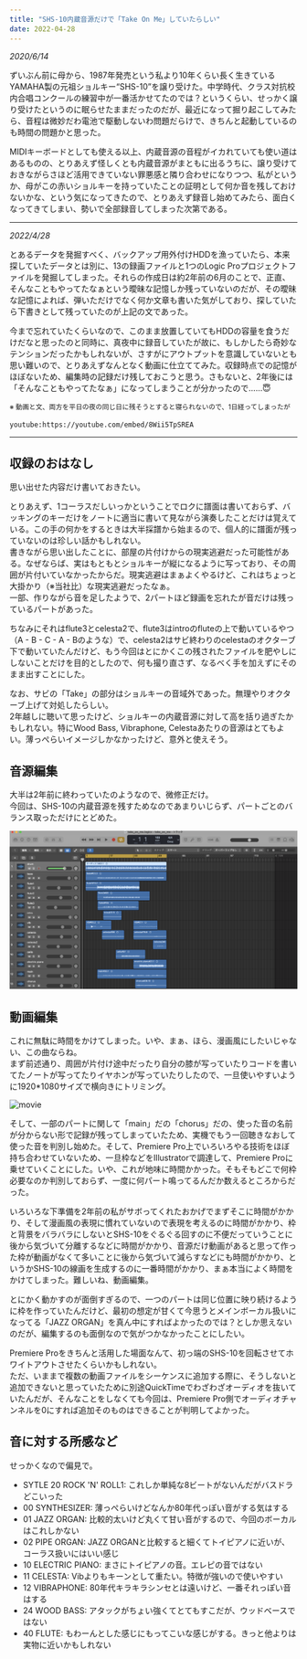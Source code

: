 ```yaml
---
title: "SHS-10内蔵音源だけで「Take On Me」していたらしい"
date: 2022-04-28
---
```


*2020/6/14*  

ずいぶん前に母から、1987年発売という私より10年くらい長く生きているYAMAHA製の元祖ショルキー“SHS-10”を譲り受けた。中学時代、クラス対抗校内合唱コンクールの練習中が一番活かせてたのでは？というくらい、せっかく譲り受けたというのに眠らせたままだったのだが、最近になって掘り起こしてみたら、音程は微妙だわ電池で駆動しないわ問題だらけで、きちんと起動しているのも時間の問題かと思った。  

MIDIキーボードとしても使える以上、内蔵音源の音程がイカれていても使い道はあるものの、とりあえず怪しくとも内蔵音源がまともに出るうちに、譲り受けておきながらさほど活用できていない罪悪感と隣り合わせになりつつ、私がというか、母がこの赤いショルキーを持っていたことの証明として何か音を残しておけないかな、という気になってきたので、とりあえず録音し始めてみたら、面白くなってきてしまい、勢いで全部録音してしまった次第である。  

---

*2022/4/28*

とあるデータを発掘すべく、バックアップ用外付けHDDを漁っていたら、本来探していたデータとは別に、13の録画ファイルと1つのLogic Proプロジェクトファイルを発掘してしまった。それらの作成日は約2年前の6月のことで、正直、そんなこともやってたなぁという曖昧な記憶しか残っていないのだが、その曖昧な記憶によれば、弾いただけでなく何か文章も書いた気がしており、探していたら下書きとして残っていたのが上記の文であった。  

今まで忘れていたくらいなので、このまま放置していてもHDDの容量を食うだけだなと思ったのと同時に、真夜中に録音していたが故に、もしかしたら奇妙なテンションだったかもしれないが、さすがにアウトプットを意識していないとも思い難いので、とりあえずなんとなく動画に仕立ててみた。収録時点での記憶がほぼないため、編集時の記録だけ残しておこうと思う。さもないと、2年後には「そんなこともやってたなぁ」になってしまうことが分かったので……😇  

<small>※ 動画と文、両方を平日の夜の同じ日に残そうとすると寝られないので、1日経ってしまったが</small>

`youtube:https://youtube.com/embed/8Wii5TpSREA`


---

## 収録のおはなし

思い出せた内容だけ書いておきたい。  

とりあえず、1コーラスだしいっかということでロクに譜面は書いておらず、バッキングのキーだけをノートに適当に書いて見ながら演奏したことだけは覚えている。この手の何かをするときは大半採譜から始まるので、個人的に譜面が残っていないのは珍しい話かもしれない。  
書きながら思い出したことに、部屋の片付けからの現実逃避だった可能性がある。なぜならば、実はもともとショルキーが縦になるように写っており、その周囲が片付いていなかったからだ。現実逃避はまぁよくやるけど、これはちょっと大掛かり（※当社比）な現実逃避だったなぁ。   
一部、作りながら音を足したようで、2パートほど録画を忘れたが音だけは残っているパートがあった。  

ちなみにそれはflute3とcelesta2で、flute3はintroのfluteの上で動いているやつ（A - B - C - A - Bのような）で、celesta2はサビ終わりのcelestaのオクターブ下で動いていたんだけど、もう今回はとにかくこの残されたファイルを肥やしにしないことだけを目的としたので、何も撮り直さず、なるべく手を加えずにそのまま出すことにした。

なお、サビの「Take」の部分はショルキーの音域外であった。無理やりオクターブ上げて対処したらしい。  
2年越しに聴いて思ったけど、ショルキーの内蔵音源に対して高を括り過ぎたかもしれない。特にWood Bass, Vibraphone, Celestaあたりの音源はとてもよい。薄っぺらいイメージしかなかったけど、意外と使えそう。  

## 音源編集
大半は2年前に終わっていたのようなので、微修正だけ。  
今回は、SHS-10の内蔵音源を残すためなのであまりいじらず、パートごとのバランス取っただけにとどめた。  

![logic](./logic.png)

## 動画編集
これに無駄に時間をかけてしまった。いや、まぁ、ほら、漫画風にしたいじゃない、この曲ならね。  
まず前述通り、周囲が片付け途中だったり自分の膝が写っていたりコードを書いてたノートが写ってたりイヤホンが写っていたりしたので、一旦使いやすいように1920*1080サイズで横向きにトリミング。  

![movie](./movie.png)

そして、一部のパートに関して「main」だの「chorus」だの、使った音の名前が分からない形で記録が残ってしまっていたため、実機でもう一回聴きなおして使った音を判別し始めた。そして、Premiere Pro上でいろいろやる技術をほぼ持ち合わせていないため、一旦枠などをIllustratorで調達して、Premiere Proに乗せていくことにした。いや、これが地味に時間かかった。そもそもどこで何枠必要なのか判別しておらず、一度に何パート鳴ってるんだか数えるところからだった。  

いろいろな下準備を2年前の私がサボってくれたおかげでまずそこに時間がかかり、そして漫画風の表現に慣れていないので表現を考えるのに時間がかかり、枠と背景をバラバラにしないとSHS-10をぐるぐる回すのに不便だっていうことに後から気づいて分離するなどに時間がかかり、音源だけ動画があると思って作った枠が動画がなくて多いことに後から気づいて減らすなどにも時間がかかり、というかSHS-10の線画を生成するのに一番時間がかかり、まぁ本当によく時間をかけてしまった。難しいね、動画編集。  

とにかく動かすのが面倒すぎるので、一つのパートは同じ位置に映り続けるように枠を作っていたんだけど、最初の想定が甘くて今思うとメインボーカル扱いになってる「JAZZ ORGAN」を真ん中にすればよかったのでは？としか思えないのだが、編集するのも面倒なので気がつかなかったことにしたい。  

Premiere Proをきちんと活用した場面なんて、初っ端のSHS-10を回転させてホワイトアウトさせたくらいかもしれない。  
ただ、いままで複数の動画ファイルをシーケンスに追加する際に、そうしないと追加できないと思っていたために別途QuickTimeでわざわざオーディオを抜いていたんだが、そんなことをしなくても今回は、Premiere Pro側でオーディオチャンネルを0にすれば追加そのものはできることが判明してよかった。

## 音に対する所感など
せっかくなので偏見で。  
- SYTLE 20 ROCK 'N' ROLL1: これしか単純な8ビートがないんだがバスドラどこいった
- 00 SYNTHESIZER: 薄っぺらいけどなんか80年代っぽい音がする気はする
- 01 JAZZ ORGAN: 比較的太いけど丸くて甘い音がするので、今回のボーカルはこれしかない
- 02 PIPE ORGAN: JAZZ ORGANと比較すると細くてトイピアノに近いが、コーラス扱いにはいい感じ
- 10 ELECTRIC PIANO: まさにトイピアノの音。エレピの音ではない
- 11 CELESTA: Vibよりもキーンとして重たい。特徴が強いので使いやすい
- 12 VIBRAPHONE: 80年代キラキラシンセとは遠いけど、一番それっぽい音はする
- 24 WOOD BASS: アタックがちょい強くてとてもすこだが、ウッドベースではない
- 40 FLUTE: もわーんとした感じにもってこいな感じがする。きっと他よりは実物に近いかもしれない